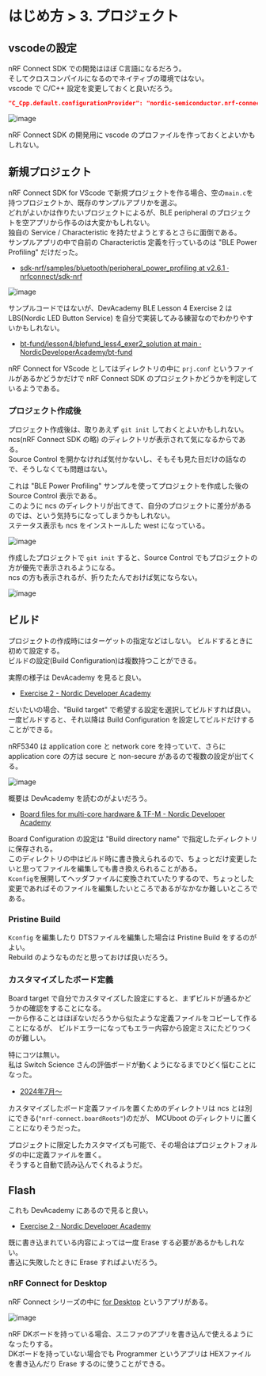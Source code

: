 # はじめ方 > 3. プロジェクト

## vscodeの設定

nRF Connect SDK での開発はほぼ C言語になるだろう。  
そしてクロスコンパイルになるのでネイティブの環境ではない。  
vscode で C/C++ 設定を変更しておくと良いだろう。

```json
"C_Cpp.default.configurationProvider": "nordic-semiconductor.nrf-connect"
```

![image](03-1.png)

nRF Connect SDK の開発用に vscode のプロファイルを作っておくとよいかもしれない。

## 新規プロジェクト

nRF Connect SDK for VScode で新規プロジェクトを作る場合、空の`main.c`を持つプロジェクトか、既存のサンプルアプリかを選ぶ。  
どれがよいかは作りたいプロジェクトによるが、BLE peripheral のプロジェクトを空アプリから作るのは大変かもしれない。  
独自の Service / Characteristic を持たせようとするとさらに面倒である。  
サンプルアプリの中で自前の Characterictis 定義を行っているのは "BLE Power Profiling" だけだった。

* [sdk-nrf/samples/bluetooth/peripheral_power_profiling at v2.6.1 · nrfconnect/sdk-nrf](https://github.com/nrfconnect/sdk-nrf/tree/v2.6.1/samples/bluetooth/peripheral_power_profiling)

![image](03-2.png)

サンプルコードではないが、DevAcademy BLE Lesson 4 Exercise 2 は LBS(Nordic LED Button Service) を自分で実装してみる練習なのでわかりやすいかもしれない。

* [bt-fund/lesson4/blefund_less4_exer2_solution at main · NordicDeveloperAcademy/bt-fund](https://github.com/NordicDeveloperAcademy/bt-fund/tree/main/lesson4/blefund_less4_exer2_solution)

nRF Connect for VScode としてはディレクトリの中に `prj.conf` というファイルがあるかどうかだけで nRF Connect SDK のプロジェクトかどうかを判定しているようである。

### プロジェクト作成後

プロジェクト作成後は、取りあえず `git init` しておくとよいかもしれない。  
ncs(nRF Connect SDK の略) のディレクトリが表示されて気になるからである。  
Source Control を開かなければ気付かないし、そもそも見た目だけの話なので、そうしなくても問題はない。

これは "BLE Power Profiling" サンプルを使ってプロジェクトを作成した後の Source Control 表示である。  
このように ncs のディレクトリが出てきて、自分のプロジェクトに差分があるのでは、という気持ちになってしまうかもしれない。  
ステータス表示も ncs をインストールした west になっている。

![image](03-3.png)

作成したプロジェクトで `git init` すると、Source Control でもプロジェクトの方が優先で表示されるようになる。  
ncs の方も表示されるが、折りたたんでおけば気にならない。

![image](03-4.png)

## ビルド

プロジェクトの作成時にはターゲットの指定などはしない。
ビルドするときに初めて設定する。  
ビルドの設定(Build Configuration)は複数持つことができる。

実際の様子は DevAcademy を見ると良い。

* [Exercise 2 - Nordic Developer Academy](https://academy.nordicsemi.com/courses/nrf-connect-sdk-fundamentals/lessons/lesson-1-nrf-connect-sdk-introduction/topic/exercise-2-1/)

だいたいの場合、"Build target" で希望する設定を選択してビルドすれば良い。  
一度ビルドすると、それ以降は Build Configuration を設定してビルドだけすることができる。

nRF5340 は application core と network core を持っていて、さらに application core の方は secure と non-secure があるので複数の設定が出てくる。

![image](03-5.png)

概要は DevAcademy を読むのがよいだろう。

* [Board files for multi-core hardware & TF-M - Nordic Developer Academy](https://academy.nordicsemi.com/courses/nrf-connect-sdk-intermediate/lessons/lesson-3-adding-custom-board-support/topic/board-files-for-multi-core-hardware-tf-m/)

Board Configuration の設定は "Build directory name" で指定したディレクトリに保存される。  
このディレクトリの中はビルド時に書き換えられるので、ちょっとだけ変更したいと思ってファイルを編集しても書き換えられることがある。  
`Kconfig`を展開してヘッダファイルに変換されていたりするので、ちょっとした変更であればそのファイルを編集したいところであるがなかなか難しいところである。

### Pristine Build

`Kconfig` を編集したり DTSファイルを編集した場合は Pristine Build をするのがよい。  
Rebuild のようなものだと思っておけば良いだろう。

### カスタマイズしたボード定義

Board target で自分でカスタマイズした設定にすると、まずビルドが通るかどうかの確認をすることになる。  
一から作ることはほぼないだろうから似たような定義ファイルをコピーして作ることになるが、
ビルドエラーになってもエラー内容から設定ミスにたどりつくのが難しい。

特にコツは無い。  
私は Switch Science さんの評価ボードが動くようになるまでひどく悩むことになった。

* [2024年7月～](https://blog.hirokuma.work/2024/2024-2.html)

カスタマイズしたボード定義ファイルを置くためのディレクトリは ncs とは別にできる(`"nrf-connect.boardRoots"`)のだが、
MCUboot のディレクトリに置くことになりそうだった。

プロジェクトに限定したカスタマイズも可能で、その場合はプロジェクトフォルダの中に定義ファイルを置く。  
そうすると自動で読み込んでくれるようだ。

## Flash

これも DevAcademy にあるので見ると良い。

* [Exercise 2 - Nordic Developer Academy](https://academy.nordicsemi.com/courses/nrf-connect-sdk-fundamentals/lessons/lesson-1-nrf-connect-sdk-introduction/topic/exercise-2-1/)

既に書き込まれている内容によっては一度 Erase する必要があるかもしれない。  
書込に失敗したときに Erase すればよいだろう。

### nRF Connect for Desktop

nRF Connect シリーズの中に [for Desktop](https://www.nordicsemi.com/Products/Development-tools/nrf-connect-for-desktop) というアプリがある。

![image](03-6.png)

nRF DKボードを持っている場合、スニファのアプリを書き込んで使えるようになったりする。  
DKボードを持っていない場合でも Programmer というアプリは HEXファイルを書き込んだり Erase するのに使うことができる。
